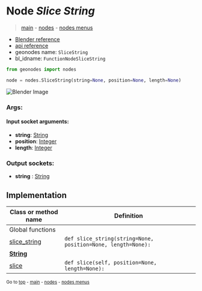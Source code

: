 # Node *Slice String*

> [main](../structure.md) - [nodes](nodes.md) - [nodes menus](nodes_menus.md)

- [Blender reference](https://docs.blender.org/manual/en/latest/modeling/geometry_nodes/text/slice_string.html)
- [api reference](https://docs.blender.org/api/current/bpy.types.FunctionNodeSliceString.html)
- geonodes name: `SliceString`
- bl_idname: `FunctionNodeSliceString`

```python
from geonodes import nodes

node = nodes.SliceString(string=None, position=None, length=None)
```

![Blender Image](https://docs.blender.org/manual/en/latest/_images/node-types_FunctionNodeSliceString.webp)

### Args:

#### Input socket arguments:

- **string**: [String](String.md)
- **position**: [Integer](Integer.md)
- **length**: [Integer](Integer.md)

### Output sockets:

- **string** : [String](String.md)

## Implementation

| Class or method name | Definition |
|----------------------|------------|
| Global functions |
| [slice_string](A.md#slice_string) | `def slice_string(string=None, position=None, length=None):` |
| **[String](String.md)** |
| [slice](String.md#slice) | `def slice(self, position=None, length=None):` |

<sub>Go to [top](#node-Slice-String) - [main](../structure.md) - [nodes](nodes.md) - [nodes menus](nodes_menus.md)</sub>


